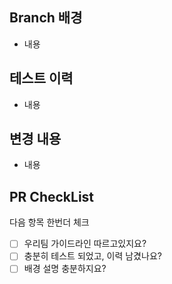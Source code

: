 ## Branch 배경
- 내용

## 테스트 이력
- 내용

## 변경 내용
- 내용

## PR CheckList
다음 항목 한번더 체크 

- [ ] 우리팀 가이드라인 따르고있지요?
- [ ] 충분히 테스트 되었고, 이력 남겼나요?
- [ ] 배경 설명 충분하지요?
